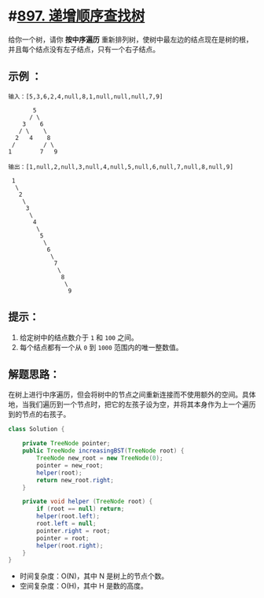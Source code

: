 # #[897. 递增顺序查找树](https://leetcode-cn.com/problems/increasing-order-search-tree/)

给你一个树，请你 **按中序遍历** 重新排列树，使树中最左边的结点现在是树的根，并且每个结点没有左子结点，只有一个右子结点。

## 示例 ：

```
输入：[5,3,6,2,4,null,8,1,null,null,null,7,9]

       5
      / \
    3    6
   / \    \
  2   4    8
 /        / \ 
1        7   9

输出：[1,null,2,null,3,null,4,null,5,null,6,null,7,null,8,null,9]

 1
  \
   2
    \
     3
      \
       4
        \
         5
          \
           6
            \
             7
              \
               8
                \
                 9  
```

## 提示：

1. 给定树中的结点数介于 `1` 和 `100` 之间。
2. 每个结点都有一个从 `0` 到 `1000` 范围内的唯一整数值。

## 解题思路：

在树上进行中序遍历，但会将树中的节点之间重新连接而不使用额外的空间。具体地，当我们遍历到一个节点时，把它的左孩子设为空，并将其本身作为上一个遍历到的节点的右孩子。

~~~java
class Solution {

    private TreeNode pointer;
    public TreeNode increasingBST(TreeNode root) {
        TreeNode new_root = new TreeNode(0);
        pointer = new_root;
        helper(root);
        return new_root.right;
    }

    private void helper (TreeNode root) {
        if (root == null) return;
        helper(root.left);
        root.left = null;
        pointer.right = root;
        pointer = root;
        helper(root.right);
    }
}
~~~

- 时间复杂度：O(N)，其中 N 是树上的节点个数。
- 空间复杂度：O(H)，其中 H 是数的高度。